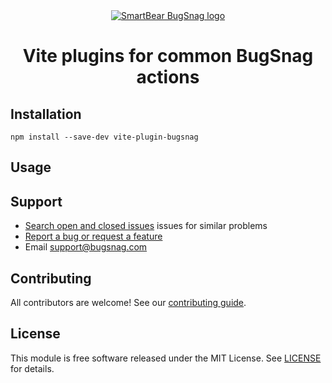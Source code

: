 <div align="center">
  <a href="https://www.bugsnag.com/platforms/javascript">
    <picture>
      <source media="(prefers-color-scheme: dark)" srcset="https://assets.smartbear.com/m/3dab7e6cf880aa2b/original/BugSnag-Repository-Header-Dark.svg">
      <img alt="SmartBear BugSnag logo" src="https://assets.smartbear.com/m/3945e02cdc983893/original/BugSnag-Repository-Header-Light.svg">
    </picture>
  </a>
  <h1>Vite plugins for common BugSnag actions</h1>
</div>

## Installation

```
npm install --save-dev vite-plugin-bugsnag
```

## Usage

## Support

- [Search open and closed issues](https://github.com/bugsnag/vite-plugin-bugsnag/issues?q=is%3Aissue) issues for similar problems
- [Report a bug or request a feature](https://github.com/bugsnag/vite-plugin-bugsnag/issues/new)
- Email [support@bugsnag.com](mailto:support@bugsnag.com)

## Contributing

All contributors are welcome! See our [contributing guide](CONTRIBUTING.md).

## License

This module is free software released under the MIT License. See [LICENSE](LICENSE) for details.
